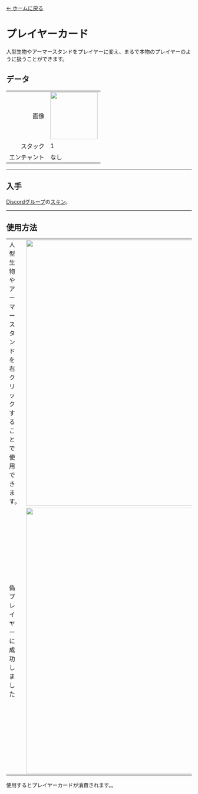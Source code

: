 [← ホームに戻る](../)
# プレイヤーカード
人型生物やアーマースタンドをプレイヤーに変え、まるで本物のプレイヤーのように扱うことができます。

## データ
<table>
    <tr><td align="end">画像</td><td><img src="https://i.imgur.com/nSlDuha.png" width="128"/></td></tr>
    <tr><td align="end">スタック</td><td>1</td></tr>
    <tr><td align="end">エンチャント</td><td>なし</td></tr>
</table>

---

## 入手
[Discordグループ](../feature/discord_server.md)の[スキン](https://discord.com/channels/799977829805981716/1052733588765937694)。

---

## 使用方法
<table>
    <tr><td>人型生物やアーマースタンドを右クリックすることで使用できます。</td><td><img src="https://i.imgur.com/LgRaNmZ.png" width="720"/></td></tr>
    <tr><td>偽プレイヤーに成功しました</td><td><img src="https://i.imgur.com/pSmY96m.png" width="720"/></td></tr>
</table>

使用するとプレイヤーカードが消費されます。。
